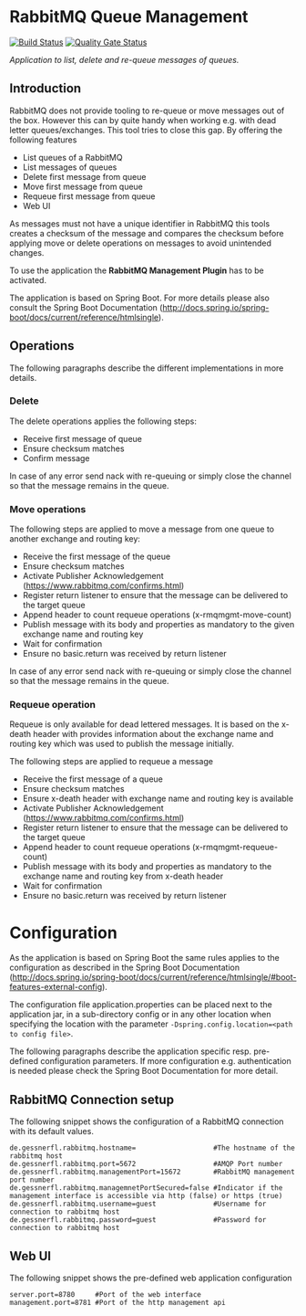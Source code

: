 # RabbitMQ Queue Management
[![Build Status](https://travis-ci.org/gessnerfl/rabbitmq-queue-management.svg?branch=master)](https://travis-ci.org/gessnerfl/rabbitmq-queue-management)
[![Quality Gate Status](https://sonarcloud.io/api/project_badges/measure?project=de.gessnerfl.rabbitmq-queue-management&metric=alert_status)](https://sonarcloud.io/dashboard?id=de.gessnerfl.rabbitmq-queue-management)

*Application to list, delete and re-queue messages of queues.*

## Introduction

RabbitMQ does not provide tooling to re-queue or move messages out of the box. However this can by quite handy when working e.g. with dead letter queues/exchanges. This tool tries to close this gap. By offering the following features

* List queues of a RabbitMQ 
* List messages of queues
* Delete first message from queue
* Move first message from queue
* Requeue first message from queue
* Web UI

As messages must not have a unique identifier in RabbitMQ this tools creates a checksum of the message and compares the checksum before applying move or delete operations on messages to avoid unintended changes.

To use the application the **RabbitMQ Management Plugin** has to be activated.

The application is based on Spring Boot. For more details please also consult the Spring Boot Documentation (http://docs.spring.io/spring-boot/docs/current/reference/htmlsingle).

## Operations
The following paragraphs describe the different implementations in more details.

### Delete

The delete operations applies the following steps:

- Receive first message of queue
- Ensure checksum matches
- Confirm message

In case of any error send nack with re-queuing or simply close the channel so that the message remains in the queue.

### Move operations

The following steps are applied to move a message from one queue to another exchange and routing key:

- Receive the first message of the queue
- Ensure checksum matches
- Activate Publisher Acknowledgement (https://www.rabbitmq.com/confirms.html)
- Register return listener to ensure that the message can be delivered to the target queue
- Append header to count requeue operations (x-rmqmgmt-move-count)
- Publish message with its body and properties as mandatory to the given exchange name and routing key
- Wait for confirmation
- Ensure no basic.return was received by return listener

In case of any error send nack with re-queuing or simply close the channel so that the message remains in the queue.

### Requeue operation

Requeue is only available for dead lettered messages. It is based on the x-death header with provides information about
the exchange name and routing key which was used to publish the message initially.

The following steps are applied to requeue a message

- Receive the first message of a queue
- Ensure checksum matches
- Ensure x-death header with exchange name and routing key is available
- Activate Publisher Acknowledgement (https://www.rabbitmq.com/confirms.html)
- Register return listener to ensure that the message can be delivered to the target queue
- Append header to count requeue operations (x-rmqmgmt-requeue-count)
- Publish message with its body and properties as mandatory to the exchange name and routing key from x-death header
- Wait for confirmation
- Ensure no basic.return was received by return listener

# Configuration

As the application is based on Spring Boot the same rules applies to the configuration as described in the Spring Boot Documentation (http://docs.spring.io/spring-boot/docs/current/reference/htmlsingle/#boot-features-external-config).

The configuration file application.properties can be placed next to the application jar, in a sub-directory config or in any other location when specifying the location with the parameter `-Dspring.config.location=<path to config file>`.

The following paragraphs describe the application specific resp. pre-defined configuration parameters. If more configuration e.g. authentication is needed please check the Spring Boot Documentation for more detail.

## RabbitMQ Connection setup
The following snippet shows the configuration of a RabbitMQ connection with its default values.

    de.gessnerfl.rabbitmq.hostname=                   #The hostname of the rabbitmq host
    de.gessnerfl.rabbitmq.port=5672                   #AMQP Port number
    de.gessnerfl.rabbitmq.managementPort=15672        #RabbitMQ management port number
    de.gessnerfl.rabbitmq.managemnetPortSecured=false #Indicator if the management interface is accessible via http (false) or https (true)
    de.gessnerfl.rabbitmq.username=guest              #Username for connection to rabbitmq host
    de.gessnerfl.rabbitmq.password=guest              #Password for connection to rabbitmq host


## Web UI
The following snippet shows the pre-defined web application configuration

    server.port=8780     #Port of the web interface
    management.port=8781 #Port of the http management api

